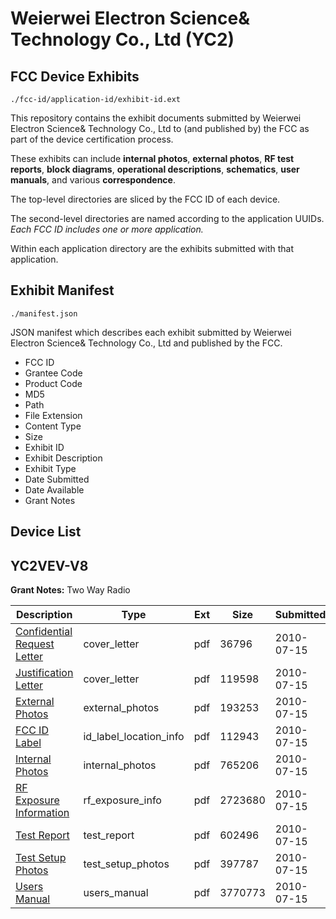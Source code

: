 # Weierwei Electron Science& Technology Co., Ltd (YC2)
## FCC Device Exhibits

```
./fcc-id/application-id/exhibit-id.ext
```

This repository contains the exhibit documents submitted by Weierwei Electron Science& Technology Co., Ltd to (and published by) the FCC as part of the device certification process.

These exhibits can include **internal photos**, **external photos**, **RF test reports**, **block diagrams**, **operational descriptions**, **schematics**, **user manuals**, and various **correspondence**.

The top-level directories are sliced by the FCC ID of each device.

The second-level directories are named according to the application UUIDs. *Each FCC ID includes one or more application.*

Within each application directory are the exhibits submitted with that application. 

## Exhibit Manifest

```
./manifest.json
```

JSON manifest which describes each exhibit submitted by Weierwei Electron Science& Technology Co., Ltd and published by the FCC.

- FCC ID
- Grantee Code
- Product Code
- MD5
- Path
- File Extension
- Content Type
- Size
- Exhibit ID
- Exhibit Description
- Exhibit Type
- Date Submitted
- Date Available
- Grant Notes

## Device List
## YC2VEV-V8
**Grant Notes:** Two Way Radio

| Description | Type | Ext | Size | Submitted | Available |
| ----------- | ---- | --- | ---- | --------- | --------- |
| [Confidential Request Letter](YC2VEV-V8/80f3e0322998b213bd74cd37c733dd99/1312140.pdf) | cover_letter | pdf | 36796 | 2010-07-15 | 2010-07-15 |
| [Justification Letter](YC2VEV-V8/80f3e0322998b213bd74cd37c733dd99/1312141.pdf) | cover_letter | pdf | 119598 | 2010-07-15 | 2010-07-15 |
| [External Photos](YC2VEV-V8/80f3e0322998b213bd74cd37c733dd99/1312142.pdf) | external_photos | pdf | 193253 | 2010-07-15 | 2010-07-15 |
| [FCC ID Label](YC2VEV-V8/80f3e0322998b213bd74cd37c733dd99/1312143.pdf) | id_label_location_info | pdf | 112943 | 2010-07-15 | 2010-07-15 |
| [Internal Photos](YC2VEV-V8/80f3e0322998b213bd74cd37c733dd99/1312144.pdf) | internal_photos | pdf | 765206 | 2010-07-15 | 2010-07-15 |
| [RF Exposure Information](YC2VEV-V8/80f3e0322998b213bd74cd37c733dd99/1312147.pdf) | rf_exposure_info | pdf | 2723680 | 2010-07-15 | 2010-07-15 |
| [Test Report](YC2VEV-V8/80f3e0322998b213bd74cd37c733dd99/1312149.pdf) | test_report | pdf | 602496 | 2010-07-15 | 2010-07-15 |
| [Test Setup Photos](YC2VEV-V8/80f3e0322998b213bd74cd37c733dd99/1312150.pdf) | test_setup_photos | pdf | 397787 | 2010-07-15 | 2010-07-15 |
| [Users Manual](YC2VEV-V8/80f3e0322998b213bd74cd37c733dd99/1312151.pdf) | users_manual | pdf | 3770773 | 2010-07-15 | 2010-07-15 |
